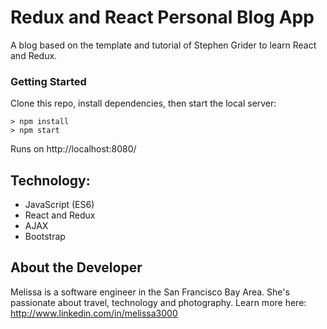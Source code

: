 # Redux and React Personal Blog App

A blog based on the template and tutorial of Stephen Grider to learn React and Redux.


### Getting Started

Clone this repo, install dependencies, then start the local server:

```
> npm install
> npm start

```

Runs on http://localhost:8080/

## Technology:
* JavaScript (ES6)
* React and Redux
* AJAX
* Bootstrap



## About the Developer

Melissa is a software engineer in the San Francisco Bay Area. She's passionate about travel, technology and photography.
Learn more here: <http://www.linkedin.com/in/melissa3000>



